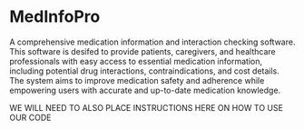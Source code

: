 # MedInfoPro
A comprehensive medication information and interaction checking software. This software is desifed to provide patients, caregivers, and healthcare professionals with easy access to essential medication information, including potential drug interactions, contraindications, and cost details. The system aims to improve medication safety and adherence while empowering users with accurate and up-to-date medication knowledge. 

WE WILL NEED TO ALSO PLACE INSTRUCTIONS HERE ON HOW TO USE OUR CODE 
